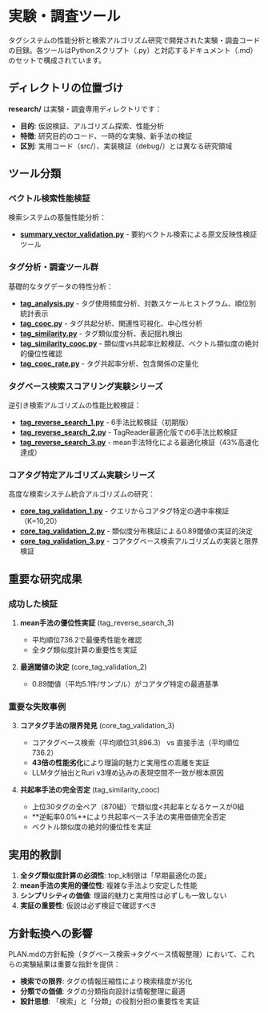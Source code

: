 # 実験・調査ツール

タグシステムの性能分析と検索アルゴリズム研究で開発された実験・調査コードの目録。各ツールはPythonスクリプト（.py）と対応するドキュメント（.md）のセットで構成されています。

## ディレクトリの位置づけ

**research/** は実験・調査専用ディレクトリです：
- **目的**: 仮説検証、アルゴリズム探索、性能分析
- **特徴**: 研究目的のコード、一時的な実験、新手法の検証
- **区別**: 実用コード（src/）、実装検証（debug/）とは異なる研究領域

## ツール分類

### ベクトル検索性能検証
検索システムの基盤性能分析：

- **[summary_vector_validation.py](summary_vector_validation.md)** - 要約ベクトル検索による原文反映性検証ツール

### タグ分析・調査ツール群
基礎的なタグデータの特性分析：

- **[tag_analysis.py](tag_analysis.md)** - タグ使用頻度分析、対数スケールヒストグラム、順位別統計表示
- **[tag_cooc.py](tag_cooc.md)** - タグ共起分析、関連性可視化、中心性分析
- **[tag_similarity.py](tag_similarity.md)** - タグ類似度分析、表記揺れ検出
- **[tag_similarity_cooc.py](tag_similarity_cooc.md)** - 類似度vs共起率比較検証、ベクトル類似度の絶対的優位性確認
- **[tag_cooc_rate.py](tag_cooc_rate.md)** - タグ共起率分析、包含関係の定量化

### タグベース検索スコアリング実験シリーズ
逆引き検索アルゴリズムの性能比較検証：

- **[tag_reverse_search_1.py](tag_reverse_search_1.md)** - 6手法比較検証（初期版）
- **[tag_reverse_search_2.py](tag_reverse_search_2.md)** - TagReader最適化版での6手法比較検証
- **[tag_reverse_search_3.py](tag_reverse_search_3.md)** - mean手法特化による最適化検証（43%高速化達成）

### コアタグ特定アルゴリズム実験シリーズ
高度な検索システム統合アルゴリズムの研究：

- **[core_tag_validation_1.py](core_tag_validation_1.md)** - クエリからコアタグ特定の適中率検証（K=10,20）
- **[core_tag_validation_2.py](core_tag_validation_2.md)** - 類似度分布検証による0.89閾値の実証的決定
- **[core_tag_validation_3.py](core_tag_validation_3.md)** - コアタグベース検索アルゴリズムの実装と限界検証

## 重要な研究成果

### 成功した検証
1. **mean手法の優位性実証** (tag_reverse_search_3)
   - 平均順位736.2で最優秀性能を確認
   - 全タグ類似度計算の重要性を実証

2. **最適閾値の決定** (core_tag_validation_2)
   - 0.89閾値（平均5.1件/サンプル）がコアタグ特定の最適基準

### 重要な失敗事例
3. **コアタグ手法の限界発見** (core_tag_validation_3)
   - コアタグベース検索（平均順位31,896.3） vs 直接手法（平均順位736.2）
   - **43倍の性能劣化**により理論的魅力と実用性の乖離を実証
   - LLMタグ抽出とRuri v3埋め込みの表現空間不一致が根本原因

4. **共起率手法の完全否定** (tag_similarity_cooc)
   - 上位30タグの全ペア（870組）で類似度<共起率となるケースが0組
   - **逆転率0.0%**により共起率ベース手法の実用価値完全否定
   - ベクトル類似度の絶対的優位性を実証

## 実用的教訓

1. **全タグ類似度計算の必須性**: top_k制限は「早期最適化の罠」
2. **mean手法の実用的優位性**: 複雑な手法より安定した性能
3. **シンプリシティの価値**: 理論的魅力と実用性は必ずしも一致しない
4. **実証の重要性**: 仮説は必ず検証で確認すべき

## 方針転換への影響

PLAN.mdの方針転換（タグベース検索→タグベース情報整理）において、これらの実験結果は重要な指針を提供：

- **検索での限界**: タグの情報圧縮性により検索精度が劣化
- **分類での価値**: タグの分類指向設計は情報整理に最適
- **設計思想**: 「検索」と「分類」の役割分担の重要性を実証